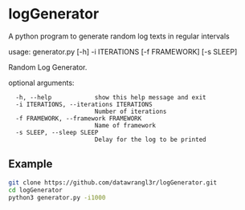 # logGenerator

A python program to generate random log texts in regular intervals

usage: generator.py [-h] -i ITERATIONS [-f FRAMEWORK] [-s SLEEP]

Random Log Generator.

optional arguments:

```text
  -h, --help            show this help message and exit
  -i ITERATIONS, --iterations ITERATIONS
                        Number of iterations
  -f FRAMEWORK, --framework FRAMEWORK
                        Name of framework
  -s SLEEP, --sleep SLEEP
                        Delay for the log to be printed
```

## Example

```bash
git clone https://github.com/datawrangl3r/logGenerator.git
cd logGenerator
python3 generator.py -i1000
```
